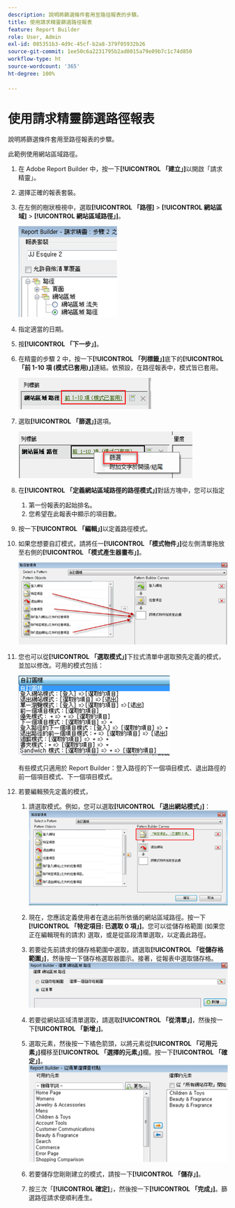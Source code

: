 ```yaml
---
description: 說明將篩選條件套用至路徑報表的步驟。
title: 使用請求精靈篩選路徑報表
feature: Report Builder
role: User, Admin
exl-id: 085351b3-4d9c-45cf-b2a8-379f05932b26
source-git-commit: 1ee50c6a2231795b2ad0015a79e09b7c1c74d850
workflow-type: ht
source-wordcount: '365'
ht-degree: 100%

---
```


# 使用請求精靈篩選路徑報表

說明將篩選條件套用至路徑報表的步驟。

此範例使用網站區域路徑。

1. 在 Adobe Report Builder 中，按一下&#x200B;**[!UICONTROL 「建立」]**&#x200B;以開啟「請求精靈」。
1. 選擇正確的報表套裝。
1. 在左側的樹狀檢視中，選取&#x200B;**[!UICONTROL 「路徑]** > **[!UICONTROL 網站區域]** > **[!UICONTROL 網站區域路徑」]**。

   ![](assets/site_section_path_1.png)

1. 指定適當的日期。
1. 按&#x200B;**[!UICONTROL 「下一步」]**。
1. 在精靈的步驟 2 中，按一下&#x200B;**[!UICONTROL 「列標籤」]**&#x200B;底下的&#x200B;**[!UICONTROL 「前 1-10 項 (模式已套用)」]**&#x200B;連結。依預設，在路徑報表中，模式皆已套用。

   ![](assets/site_section_path_2.png)

1. 選取&#x200B;**[!UICONTROL 「篩選」]**&#x200B;選項。

   ![](assets/filter_option.png)

1. 在&#x200B;**[!UICONTROL 「定義網站區域路徑的路徑模式」]**&#x200B;對話方塊中，您可以指定
   1. 第一份報表的起始排名。
   1. 您希望在此報表中顯示的項目數。
1. 按一下&#x200B;**[!UICONTROL 「編輯」]**&#x200B;以定義路徑模式。
1. 如果您想要自訂模式，請將任一&#x200B;**[!UICONTROL 「模式物件」]**&#x200B;從左側清單拖放至右側的&#x200B;**[!UICONTROL 「模式產生器畫布」]**。

   ![](assets/custom_pattern.png)

1. 您也可以從&#x200B;**[!UICONTROL 「選取模式」]**&#x200B;下拉式清單中選取預先定義的模式，並加以修改。可用的模式包括：

   ![](assets/select_a_pattern.png)

   有些模式只適用於 Report Builder：登入路徑的下一個項目模式、退出路徑的前一個項目模式、下一個項目模式。
1. 若要編輯預先定義的模式，
   1. 請選取模式。例如，您可以選取&#x200B;**[!UICONTROL 「退出網站模式」]**：![](assets/exited_site_pattern.png)

   1. 現在，您應該定義使用者在退出前所依循的網站區域路徑。按一下&#x200B;**[!UICONTROL 「特定項目: 已選取 0 項」]**。您可以從儲存格範圍 (如果您正在編輯現有的請求) 選取，或是從區段清單選取，以定義此路徑。
   1. 若要從先前請求的儲存格範圍中選取，請選取&#x200B;**[!UICONTROL 「從儲存格範圍」]**，然後按一下儲存格選取器圖示。接著，從報表中選取儲存格。![](assets/choose_site_section_paths.png)

   1. 若要從網站區域清單選取，請選取&#x200B;**[!UICONTROL 「從清單」]**，然後按一下&#x200B;**[!UICONTROL 「新增」]**。
   1. 選取元素，然後按一下橘色箭頭，以將元素從&#x200B;**[!UICONTROL 「可用元素」]**&#x200B;欄移至&#x200B;**[!UICONTROL 「選擇的元素」]**&#x200B;欄。按一下&#x200B;**[!UICONTROL 「確定」]**。![](assets/move_site_section_elements.png)

   1. 若要儲存您剛剛建立的模式，請按一下&#x200B;**[!UICONTROL 「儲存」]**。
   1. 按三次「**[!UICONTROL 確定]**」，然後按一下&#x200B;**[!UICONTROL 「完成」]**。篩選路徑請求便順利產生。
